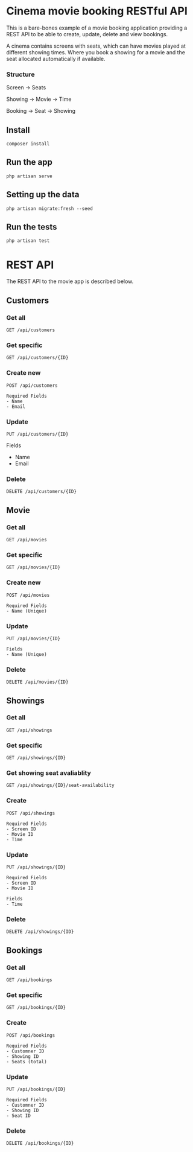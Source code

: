 # Cinema movie booking RESTful API

This is a bare-bones example of a movie booking application providing a REST API to be able to create, update, delete and view bookings.


A cinema contains screens with seats, which can have movies played at different showing times.
Where you book a showing for a movie and the seat allocated automatically if available.

### Structure

Screen
  -> Seats

Showing
  -> Movie
  -> Time

Booking
  -> Seat
  -> Showing


## Install

    composer install

## Run the app

    php artisan serve

## Setting up the data

    php artisan migrate:fresh --seed

## Run the tests

    php artisan test



# REST API

The REST API to the movie app is described below.


## Customers

### Get all

`GET /api/customers`

### Get specific

`GET /api/customers/{ID}`

### Create new

`POST /api/customers`

```
Required Fields
- Name
- Email
```

### Update

`PUT /api/customers/{ID}`

Fields
- Name
- Email

### Delete

`DELETE /api/customers/{ID}`



## Movie

### Get all

`GET /api/movies`

### Get specific

`GET /api/movies/{ID}`

### Create new

`POST /api/movies`

```
Required Fields
- Name (Unique)
```

### Update

`PUT /api/movies/{ID}`

```
Fields
- Name (Unique)
```

### Delete

`DELETE /api/movies/{ID}`



## Showings

### Get all

`GET /api/showings`

### Get specific

`GET /api/showings/{ID}`

### Get showing seat avaliablity

`GET /api/showings/{ID}/seat-availability`

### Create

`POST /api/showings`

```
Required Fields
- Screen ID
- Movie ID
- Time
```

### Update

`PUT /api/showings/{ID}`

```
Required Fields
- Screen ID
- Movie ID

Fields
- Time
```

### Delete

`DELETE /api/showings/{ID}`



## Bookings

### Get all

`GET /api/bookings`

### Get specific

`GET /api/bookings/{ID}`

### Create

`POST /api/bookings`

```
Required Fields
- Customner ID
- Showing ID
- Seats (total)
```


### Update

`PUT /api/bookings/{ID}`

```
Required Fields
- Customner ID
- Showing ID
- Seat ID
```

### Delete

`DELETE /api/bookings/{ID}`
